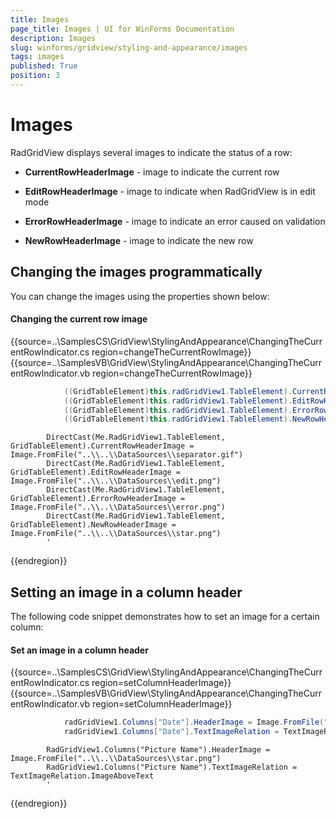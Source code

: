 ```yaml
---
title: Images
page_title: Images | UI for WinForms Documentation
description: Images
slug: winforms/gridview/styling-and-appearance/images
tags: images
published: True
position: 3
---
```


# Images



RadGridView displays several images to indicate the status of a row:

* __CurrentRowHeaderImage__ - image to indicate the current row

* __EditRowHeaderImage__ - image to indicate when RadGridView is in edit mode

* __ErrorRowHeaderImage__ - image to indicate an error caused on validation

* __NewRowHeaderImage__  - image to indicate the new row

## Changing the images programmatically

You can change the images using the properties shown below:

#### Changing the current row image

{{source=..\SamplesCS\GridView\StylingAndAppearance\ChangingTheCurrentRowIndicator.cs region=changeTheCurrentRowImage}} 
{{source=..\SamplesVB\GridView\StylingAndAppearance\ChangingTheCurrentRowIndicator.vb region=changeTheCurrentRowImage}} 

````C#
            ((GridTableElement)this.radGridView1.TableElement).CurrentRowHeaderImage = Image.FromFile("..\\..\\DataSources\\separator.gif");
            ((GridTableElement)this.radGridView1.TableElement).EditRowHeaderImage = Image.FromFile("..\\..\\DataSources\\edit.png");
            ((GridTableElement)this.radGridView1.TableElement).ErrorRowHeaderImage = Image.FromFile("..\\..\\DataSources\\error.png");
            ((GridTableElement)this.radGridView1.TableElement).NewRowHeaderImage = Image.FromFile("..\\..\\DataSources\\star.png");
````
````VB.NET
        DirectCast(Me.RadGridView1.TableElement, GridTableElement).CurrentRowHeaderImage = Image.FromFile("..\\..\\DataSources\\separator.gif")
        DirectCast(Me.RadGridView1.TableElement, GridTableElement).EditRowHeaderImage = Image.FromFile("..\\..\\DataSources\\edit.png")
        DirectCast(Me.RadGridView1.TableElement, GridTableElement).ErrorRowHeaderImage = Image.FromFile("..\\..\\DataSources\\error.png")
        DirectCast(Me.RadGridView1.TableElement, GridTableElement).NewRowHeaderImage = Image.FromFile("..\\..\\DataSources\\star.png")
        '
````

{{endregion}} 

## Setting an image in a column header

The following code snippet demonstrates how to set an image for a certain column:

#### Set an image in a column header

{{source=..\SamplesCS\GridView\StylingAndAppearance\ChangingTheCurrentRowIndicator.cs region=setColumnHeaderImage}} 
{{source=..\SamplesVB\GridView\StylingAndAppearance\ChangingTheCurrentRowIndicator.vb region=setColumnHeaderImage}} 

````C#
            radGridView1.Columns["Date"].HeaderImage = Image.FromFile("..\\..\\DataSources\\star.png");
            radGridView1.Columns["Date"].TextImageRelation = TextImageRelation.ImageAboveText;
````
````VB.NET
        RadGridView1.Columns("Picture Name").HeaderImage = Image.FromFile("..\\..\\DataSources\\star.png")
        RadGridView1.Columns("Picture Name").TextImageRelation = TextImageRelation.ImageAboveText
        '
````

{{endregion}} 



